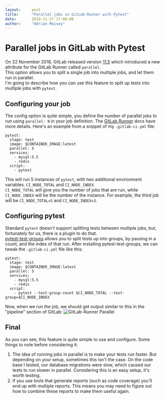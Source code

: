 ```yaml
---
layout:     post
title:      "Parallel jobs in GitLab-Runner with Pytest"
date:       2018-11-27 17:00:00
author:     "Adrian Moisey"
---
```


# Parallel jobs in GitLab with Pytest

On 22 November 2018, GitLab released version [11.5](https://about.gitlab.com/2018/11/22/gitlab-11-5-released/) which introduced a new attribute for the GitLab Runner called `parallel`.  
This option allows you to split a single job into multiple jobs, and let them run in parallel.  
I'm going to describe how you can use this feature to split up tests into multiple jobs with `pytest`.

## Configuring your job

The config option is quite simple, you define the number of parallel jobs to run using `parallel: N` in your job definition. The [GitLab Runner](https://docs.gitlab.com/ee/ci/yaml/#parallel) docs have more details.
Here's an example from a snippet of my `.gitlab-ci.yml` file:
```
pytest:
  stage: test
  image: $CONTAINER_IMAGE:latest
  parallel: 5
  services:
    - mysql:5.5
    - redis
  script:
    - pytest
```

This will run 5 instances of `pytest`, with two additional environment variables. `CI_NODE_TOTAL` and `CI_NODE_INDEX`.  
`CI_NODE_TOTAL` will give you the number of jobs that are run, while `CI_NODE_INDEX` will be the number of the instance. For example, the third job will be `CI_NODE_TOTAL=5` and `CI_NODE_INDEX=3`.

## Configuring pytest

Standard `pytest` doesn't support splitting tests between multiple jobs, but, fortunately for us, there is a plugin to do that.  
[pytest-test-groups](https://github.com/mark-adams/pytest-test-groups) allows you to split tests up into groups, by passing in a count, and the index of that run. After installing pytest-test-groups, we can tweak the `.gitlab-ci.yml` file like this:

```
pytest:
  stage: test
  image: $CONTAINER_IMAGE:latest
  parallel: 5
  services:
    - mysql:5.5
    - redis
  script:
    - pytest --test-group-count $CI_NODE_TOTAL --test-group=$CI_NODE_INDEX
```

Now, when we run the job, we should get output similar to this in the "pipeline" section of GitLab:
<img src="{{ site.baseurl }}/img/parallel.png" alt="GitLab-Runner Parallel">

## Final

As you can see, this feature is quite simple to use and configure. Some things to note before considering it:
1. The idea of running jobs in parallel is to make your tests run faster. But depending on your setup, sometimes this isn't the case. On the code base I tested, our database migrations were slow, which caused our tests to run slower in parallel. Considering this is an easy setup, it's worth testing.
1. If you use tools that generate reports (such as code coverage) you'll end up with multiple reports. This means you may need to figure out how to combine these reports to make them useful again.
